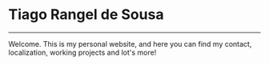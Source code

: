 # Tiago Rangel de Sousa
-----------
Welcome.
This is my personal website, and here you can find my contact, localization, working projects and lot's more!
